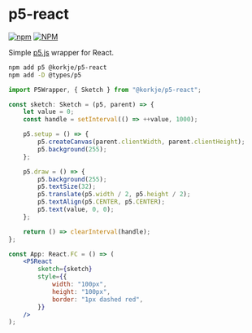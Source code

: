 # p5-react

[![npm](https://img.shields.io/npm/v/@korkje/p5-react)](https://www.npmjs.com/package/@korkje/p5-react)
[![NPM](https://img.shields.io/github/license/korkje/p5-react)](license.md)

Simple [p5.js](https://p5js.org) wrapper for React.

```bash
npm add p5 @korkje/p5-react
npm add -D @types/p5
```

```jsx
import P5Wrapper, { Sketch } from "@korkje/p5-react";

const sketch: Sketch = (p5, parent) => {
    let value = 0;
    const handle = setInterval(() => ++value, 1000);

    p5.setup = () => {
        p5.createCanvas(parent.clientWidth, parent.clientHeight);
        p5.background(255);
    };

    p5.draw = () => {
        p5.background(255);
        p5.textSize(32);
        p5.translate(p5.width / 2, p5.height / 2);
        p5.textAlign(p5.CENTER, p5.CENTER);
        p5.text(value, 0, 0);
    };

    return () => clearInterval(handle);
};

const App: React.FC = () => (
    <P5React
        sketch={sketch}
        style={{
            width: "100px",
            height: "100px",
            border: "1px dashed red",
        }}
    />
);
```
